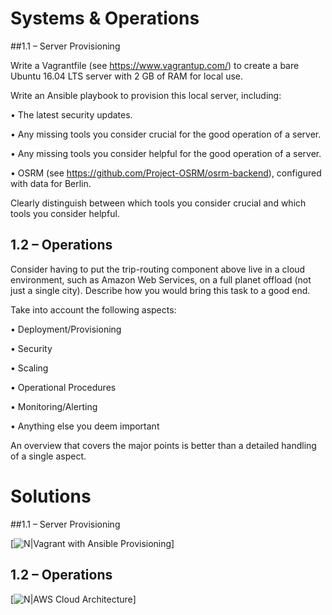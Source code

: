# Systems & Operations

##1.1 – Server Provisioning

Write a Vagrantfile (see https://www.vagrantup.com/) to create a bare Ubuntu 16.04 LTS server with 2 GB of RAM for local use.

Write an Ansible playbook to provision this local server, including:

• The latest security updates.

• Any missing tools you consider crucial for the good operation of a server.

• Any missing tools you consider helpful for the good operation of a server.

• OSRM (see https://github.com/Project-OSRM/osrm-backend), configured with data for Berlin.

Clearly distinguish between which tools you consider crucial and which tools you consider helpful.

## 1.2 – Operations

Consider having to put the trip-routing component above live in a cloud environment, such as Amazon Web Services, on a full planet offload (not just a single city). Describe how you would bring this task to a good
end.

Take into account the following aspects:

• Deployment/Provisioning

• Security

• Scaling

• Operational Procedures

• Monitoring/Alerting

• Anything else you deem important

An overview that covers the major points is better than a detailed handling of a single aspect.



# Solutions

##1.1 – Server Provisioning

[![N|Vagrant with Ansible Provisioning](https://github.com/shahrukhkhan489/Task-Sentiance/blob/master/Diagrams/Vagrant_Flow.png)]

## 1.2 – Operations

[![N|AWS Cloud Architecture](https://github.com/shahrukhkhan489/Task-Sentiance/blob/master/Diagrams/Diagram.png)]
